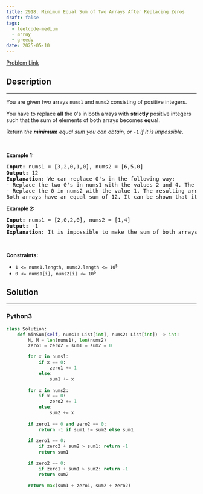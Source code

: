 ```yaml
---
title: 2918. Minimum Equal Sum of Two Arrays After Replacing Zeros
draft: false
tags: 
  - leetcode-medium
  - array
  - greedy
date: 2025-05-10
---
```


[Problem Link](https://leetcode.com/problems/minimum-equal-sum-of-two-arrays-after-replacing-zeros/)

## Description

---
<p>You are given two arrays <code>nums1</code> and <code>nums2</code> consisting of positive integers.</p>

<p>You have to replace <strong>all</strong> the <code>0</code>&#39;s in both arrays with <strong>strictly</strong> positive integers such that the sum of elements of both arrays becomes <strong>equal</strong>.</p>

<p>Return <em>the <strong>minimum</strong> equal sum you can obtain, or </em><code>-1</code><em> if it is impossible</em>.</p>

<p>&nbsp;</p>
<p><strong class="example">Example 1:</strong></p>

<pre>
<strong>Input:</strong> nums1 = [3,2,0,1,0], nums2 = [6,5,0]
<strong>Output:</strong> 12
<strong>Explanation:</strong> We can replace 0&#39;s in the following way:
- Replace the two 0&#39;s in nums1 with the values 2 and 4. The resulting array is nums1 = [3,2,2,1,4].
- Replace the 0 in nums2 with the value 1. The resulting array is nums2 = [6,5,1].
Both arrays have an equal sum of 12. It can be shown that it is the minimum sum we can obtain.
</pre>

<p><strong class="example">Example 2:</strong></p>

<pre>
<strong>Input:</strong> nums1 = [2,0,2,0], nums2 = [1,4]
<strong>Output:</strong> -1
<strong>Explanation:</strong> It is impossible to make the sum of both arrays equal.
</pre>

<p>&nbsp;</p>
<p><strong>Constraints:</strong></p>

<ul>
	<li><code>1 &lt;= nums1.length, nums2.length &lt;= 10<sup>5</sup></code></li>
	<li><code>0 &lt;= nums1[i], nums2[i] &lt;= 10<sup>6</sup></code></li>
</ul>


## Solution

---
### Python3
``` py title='minimum-equal-sum-of-two-arrays-after-replacing-zeros'
class Solution:
    def minSum(self, nums1: List[int], nums2: List[int]) -> int:
        N, M = len(nums1), len(nums2)
        zero1 = zero2 = sum1 = sum2 = 0

        for x in nums1:
            if x == 0:
                zero1 += 1
            else:
                sum1 += x
        
        for x in nums2:
            if x == 0:
                zero2 += 1
            else:
                sum2 += x
        
        if zero1 == 0 and zero2 == 0:
            return -1 if sum1 != sum2 else sum1
        
        if zero1 == 0:
            if zero2 + sum2 > sum1: return -1
            return sum1
        
        if zero2 == 0:
            if zero1 + sum1 > sum2: return -1
            return sum2
        
        return max(sum1 + zero1, sum2 + zero2)


```

